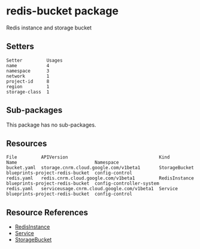 # redis-bucket package

Redis instance and storage bucket

## Setters

```
Setter         Usages
name           4
namespace      3
network        1
project-id     8
region         1
storage-class  1
```

## Sub-packages

This package has no sub-packages.

## Resources

```
File         APIVersion                                  Kind           Name                             Namespace
bucket.yaml  storage.cnrm.cloud.google.com/v1beta1       StorageBucket  blueprints-project-redis-bucket  config-control
redis.yaml   redis.cnrm.cloud.google.com/v1beta1         RedisInstance  blueprints-project-redis-bucket  config-controller-system
redis.yaml   serviceusage.cnrm.cloud.google.com/v1beta1  Service        blueprints-project-redis-bucket  config-control
```

## Resource References

- [RedisInstance](https://cloud.google.com/config-connector/docs/reference/resource-docs/redis/redisinstance)
- [Service](https://cloud.google.com/config-connector/docs/reference/resource-docs/serviceusage/service)
- [StorageBucket](https://cloud.google.com/config-connector/docs/reference/resource-docs/storage/storagebucket)

